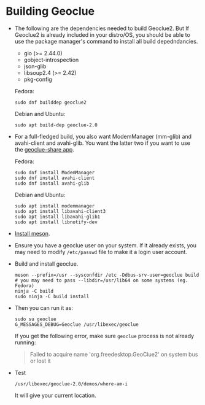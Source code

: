 # Building Geoclue

- The following are the dependencies needed to build Geoclue2. But If Geoclue2 
  is already included in your distro/OS, you should be able to use the 
  package manager's command to install all build depedndancies.
    
    * gio (>= 2.44.0)
    * gobject-introspection
    * json-glib
    * libsoup2.4 (>= 2.42)
    * pkg-config

  Fedora:
  
  ```shell
  sudo dnf builddep geoclue2
  ```
  
  Debian and Ubuntu:
  
  ```shell
  sudo apt build-dep geoclue-2.0
  ```
  
- For a full-fledged build, you also want ModemManager (mm-glib) and 
  avahi-client and avahi-glib. You want the latter two if you want to use the 
  [geoclue-share app](https://wiki.gnome.org/Apps/GeoclueShare).

    Fedora:
    
    ```shell
    sudo dnf install ModemManager
    sudo dnf install avahi-client
    sudo dnf install avahi-glib
    ```
    
    Debian and Ubuntu:
    
    ```shell
    sudo apt install modemmanager
    sudo apt install libavahi-client3
    sudo apt install libavahi-glib1
    sudo apt install libnotify-dev
    ```

- [Install meson](https://mesonbuild.com/Getting-meson.html).

- Ensure you have a geoclue user on your system. If it already exists, you may 
  need to modify ``/etc/passwd`` file to make it a login user account.

- Build and install geoclue.

    ```shell
    meson --prefix=/usr --sysconfdir /etc -Ddbus-srv-user=geoclue build  
    # you may need to pass --libdir=/usr/lib64 on some systems (eg. Fedora)
    ninja -C build
    sudo ninja -C build install
    ```
    
- Then you can run it as:

    ```shell
    sudo su geoclue
    G_MESSAGES_DEBUG=Geoclue /usr/libexec/geoclue
    ```
    
    If you get the following error, make sure ``geoclue`` process is not already 
    running: 
      
    > Failed to acquire name 'org.freedesktop.GeoClue2' on system bus or lost it 
    
- Test

    ```shell
    /usr/libexec/geoclue-2.0/demos/where-am-i
    ```
    
    It will give your current location.
